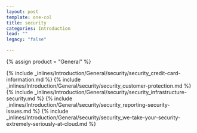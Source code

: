 ```yaml
---
layout: post
template: one-col
title: security
categories: Introduction
lead: ""
legacy: "false"

---
```

{% assign product = "General" %}

{% include _inlines/Introduction/General/security/security_credit-card-information.md %}
{% include _inlines/Introduction/General/security/security_customer-protection.md %}
{% include _inlines/Introduction/General/security/security_infrastructure-security.md %}
{% include _inlines/Introduction/General/security/security_reporting-security-issues.md %}
{% include _inlines/Introduction/General/security/security_we-take-your-security-extremely-seriously-at-cloud.md %}

